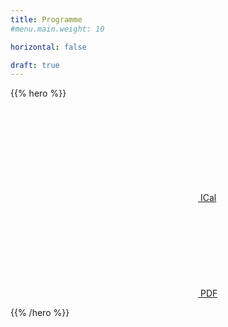 ```yaml
---
title: Programme
#menu.main.weight: 10

horizontal: false

draft: true
---
```



{{% hero %}}

<a class="btn primary btn-lg" href="/schedule/schedule.ics">
    <svg class="icon icon-calendar"><use xlink:href="#calendar"></use></svg> ICal
</a>

<a class="btn primary btn-lg" href="https://firebasestorage.googleapis.com/v0/b/devfesttoulouse-1f1dc.appspot.com/o/schedule-fr.pdf?alt=media&token=23743ece-1b6b-46ce-8ad6-cecefbb101b3">
    <svg class="icon icon-pdf"><use xlink:href="#pdf"></use></svg> PDF
</a>

<!-- TODO: filter and search -->
{{% /hero %}}
